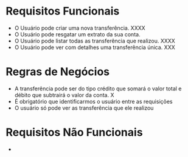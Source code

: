  # Requisitos Funcionais

- O Usuário pode criar uma nova transferência. XXXX
- O Usuário pode resgatar um extrato da sua conta.
- O Usuário pode listar todas as transferência que realizou. XXXX
- O Usuário pode ver com detalhes uma transferência única. XXX

 # Regras de Negócios

- A transferência pode ser do tipo crédito que somará o valor total e débito que subtrairá o valor da conta. X
- É obrigatório que identificarmos o usuário entre as requisições 
- O usuário só pode ver as transferência que ele realizou


# Requisitos Não Funcionais

-

